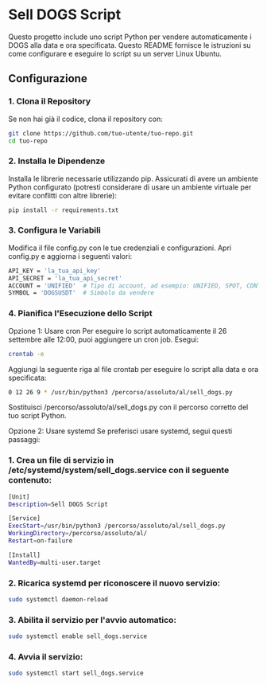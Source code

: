 # Sell DOGS Script

Questo progetto include uno script Python per vendere automaticamente i DOGS alla data e ora specificata. Questo README fornisce le istruzioni su come configurare e eseguire lo script su un server Linux Ubuntu.

## Configurazione

### 1. Clona il Repository
Se non hai già il codice, clona il repository con:

```sh
git clone https://github.com/tuo-utente/tuo-repo.git
cd tuo-repo
```

### 2. Installa le Dipendenze
Installa le librerie necessarie utilizzando pip. Assicurati di avere un ambiente Python configurato (potresti considerare di usare un ambiente virtuale per evitare conflitti con altre librerie):

```sh
pip install -r requirements.txt
```

### 3. Configura le Variabili
Modifica il file config.py con le tue credenziali e configurazioni. Apri config.py e aggiorna i seguenti valori:

```sh
API_KEY = 'la_tua_api_key'
API_SECRET = 'la_tua_api_secret'
ACCOUNT = 'UNIFIED'  # Tipo di account, ad esempio: UNIFIED, SPOT, CONTRACT
SYMBOL = 'DOGSUSDT'  # Simbolo da vendere
```
### 4. Pianifica l'Esecuzione dello Script
Opzione 1: Usare cron
Per eseguire lo script automaticamente il 26 settembre alle 12:00, puoi aggiungere un cron job. Esegui:

```sh
crontab -e
```
Aggiungi la seguente riga al file crontab per eseguire lo script alla data e ora specificata:

```sh
0 12 26 9 * /usr/bin/python3 /percorso/assoluto/al/sell_dogs.py
```
Sostituisci /percorso/assoluto/al/sell_dogs.py con il percorso corretto del tuo script Python.

Opzione 2: Usare systemd
Se preferisci usare systemd, segui questi passaggi:

### 1. Crea un file di servizio in /etc/systemd/system/sell_dogs.service con il seguente contenuto:
```sh
[Unit]
Description=Sell DOGS Script

[Service]
ExecStart=/usr/bin/python3 /percorso/assoluto/al/sell_dogs.py
WorkingDirectory=/percorso/assoluto/al/
Restart=on-failure

[Install]
WantedBy=multi-user.target
```
### 2. Ricarica systemd per riconoscere il nuovo servizio:

```sh
sudo systemctl daemon-reload
```
### 3. Abilita il servizio per l'avvio automatico:
```sh
sudo systemctl enable sell_dogs.service
```
### 4. Avvia il servizio:
```sh
sudo systemctl start sell_dogs.service
```
